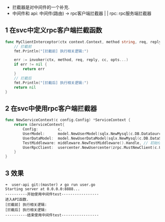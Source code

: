 
- 拦截器是对中间件的一个补充.
- 中间件和
api:  中间件(路由) -> rpc客户端拦截器
                                |
                                |
rpc:                            rpc服务端拦截器
## 1 在svc中定义rpc客户端拦截函数
```go
func MyClientInterceptor(ctx context.Context, method string, req, reply interface{}, cc *grpc.ClientConn, invoker grpc.UnaryInvoker, opts ...grpc.CallOption) error {
	// 拦截前
	fmt.Println("[拦截前] 执行相关逻辑:")

	err := invoker(ctx, method, req, reply, cc, opts...)
	if err != nil {
		return err
	}
	// 拦截后
	fmt.Println("[拦截后] 执行相关逻辑:")
	return nil
}
```

## 2 在svc中使用rpc客户端拦截器
```go
func NewServiceContext(c config.Config) *ServiceContext {
	return &ServiceContext{
		Config:         c,
		UserModel:      model.NewUserModel(sqlx.NewMysql(c.DB.DataSource), c.Cache),
		UserDataModel:  model.NewUserDataModel(sqlx.NewMysql(c.DB.DataSource), c.Cache),
		TestMiddleware: middleware.NewTestMiddleware().Handle, // 初始化
		UserRpcClient:  usercenter.NewUsercenter(zrpc.MustNewClient(c.UserRpcConf, zrpc.WithUnaryClientInterceptor(MyClientInterceptor))),
	}
}
```

## 3 效果
```
➜  user-api git:(master) ✗ go run user.go 
Starting server at 0.0.0.0:8888...
----------开始使用中间件test-----------------
进入API函数.
[拦截前] 执行相关逻辑:
[拦截后] 执行相关逻辑:
----------结束使用中间件test-----------------
```
